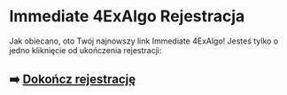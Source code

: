 # Immediate 4ExAlgo Rejestracja

Jak obiecano, oto Twój najnowszy link Immediate 4ExAlgo! Jesteś tylko o jedno kliknięcie od ukończenia rejestracji:

## ➡️ [Dokończ rejestrację](https://is.gd/owY2nU)